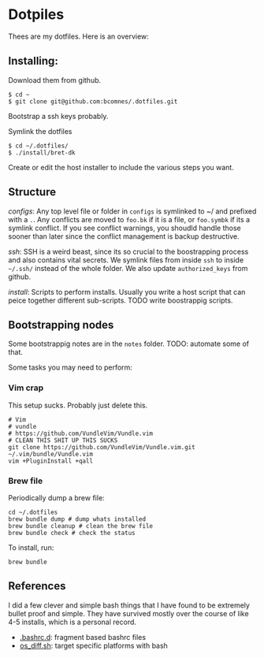 # Dotpiles

Thees are my dotfiles.  Here is an overview:

## Installing:

Download them from github.

```console
$ cd ~
$ git clone git@github.com:bcomnes/.dotfiles.git
```

Bootstrap a ssh keys probably.

Symlink the dotfiles

```console
$ cd ~/.dotfiles/
$ ./install/bret-dk
```

Create or edit the host installer to include the various steps you want.

## Structure

*configs*: Any top level file or folder in `configs` is symlinked to ~/ and prefixed with a `.`.  Any conflicts are moved to `foo.bk` if it is a file, or `foo.symbk` if its a symlink conflict.  If you see conflict warnings, you shoudld handle those sooner than later since the conflict management is backup destructive. 

*ssh*: SSH is a weird beast, since its so crucial to the boostrapping process and also contains vital secrets.  We symlink files from inside `ssh` to inside `~/.ssh/` instead of the whole folder. We also update `authorized_keys` from github. 

*install*: Scripts to perform installs.  Usually you write a host script that can peice together different sub-scripts.  TODO write boostrappig scripts. 

## Bootstrapping nodes

Some bootstrappig notes are in the `notes` folder.  TODO: automate some of that.

Some tasks you may need to perform:

### Vim crap

This setup sucks. Probably just delete this.

```console
# Vim
# vundle
# https://github.com/VundleVim/Vundle.vim
# CLEAN THIS SHIT UP THIS SUCKS
git clone https://github.com/VundleVim/Vundle.vim.git ~/.vim/bundle/Vundle.vim
vim +PluginInstall +qall
```

### Brew file

Periodically dump a brew file:

```console
cd ~/.dotfiles
brew bundle dump # dump whats installed
brew bundle cleanup # clean the brew file
brew bundle check # check the status
```

To install, run:

```cosole
brew bundle
```

## References

I did a few clever and simple bash things that I have found to be extremely bullet proof and simple.  They have survived mostly over the course of like 4-5 installs, which is a personal record.

- [.bashrc.d](https://gist.github.com/bcomnes/5053fca2d7be573c0abd): fragment based bashrc files
- [os_diff.sh](https://gist.github.com/bcomnes/13711d12237e866de5ca): target specific platforms with bash
